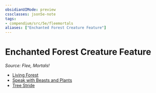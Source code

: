 ```yaml
---
obsidianUIMode: preview
cssclasses: json5e-note
tags:
- compendium/src/5e/fleemortals
aliases: ["Enchanted Forest Creature Feature"]
---
```

# Enchanted Forest Creature Feature
*Source: Flee, Mortals!* 

- [Living Forest](2-Mechanics/CLI/optional-features/living-forest-fleemortals.md)
- [Speak with Beasts and Plants](2-Mechanics/CLI/optional-features/speak-with-beasts-and-plants-fleemortals.md)
- [Tree Stride](2-Mechanics/CLI/optional-features/tree-stride-fleemortals.md)